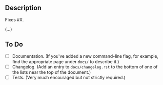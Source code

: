 ## Description

Fixes #X.  <!-- Insert issue number here if applicable. -->

(...)

## To Do

<!--
- If you believe one of below checkpoints is not required for the change you
  are submitting, cross it out and check the box nonetheless to let us know.
  For example: - [x] ~Changelog~
- Regarding the changelog, often it makes sense to add your entry only once
  reviewing is finished. That way you might prevent conflicts from other PR's in
  that file, as well as keep the chance high your description fits with the
  latest revision of your feature/fix.
- Regarding documentation, bugfixes often don't require additions to the docs.
- Please remove the descriptive sentences in braces from the enumeration below,
  which helps to unclutter your PR description.
-->

- [ ] Documentation. (If you've added a new command-line flag, for example, find the appropriate page under `docs/` to describe it.)
- [ ] Changelog. (Add an entry to `docs/changelog.rst` to the bottom of one of the lists near the top of the document.)
- [ ] Tests. (Very much encouraged but not strictly required.)
